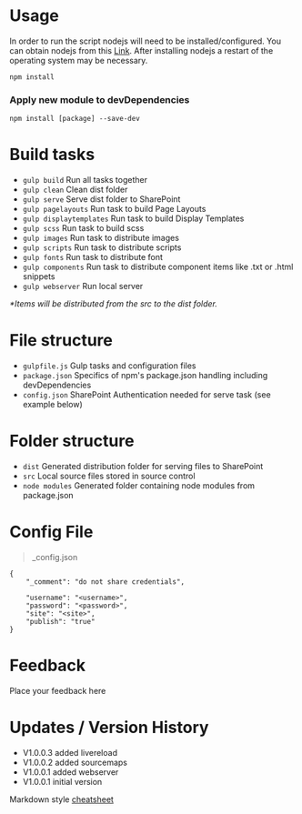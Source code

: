 # Usage #
In order to run the script nodejs will need to be installed/configured. You can obtain nodejs from this [Link](https://nodejs.org). After installing nodejs a restart of the operating system may be necessary.

```
npm install
````

### Apply new module to devDependencies ###

```
npm install [package] --save-dev
```

# Build tasks #

* `gulp build` Run all tasks together
* `gulp clean` Clean dist folder
* `gulp serve` Serve dist folder to SharePoint
* `gulp pagelayouts` Run task to build Page Layouts
* `gulp displaytemplates` Run task to build Display Templates
* `gulp scss` Run task to build scss
* `gulp images` Run task to distribute images
* `gulp scripts` Run task to distribute scripts
* `gulp fonts` Run task to distribute font
* `gulp components` Run task to distribute component items like .txt or .html snippets
* `gulp webserver` Run local server

_*Items will be distributed from the src to the dist folder._

# File structure #
* `gulpfile.js` Gulp tasks and configuration files
* `package.json` Specifics of npm's package.json handling including devDependencies 
* `config.json` SharePoint Authentication needed for serve task (see example below)

# Folder structure #
* `dist` Generated distribution folder for serving files to SharePoint
* `src` Local source files stored in source control
* `node modules` Generated folder containing node modules from package.json

# Config File #
> _config.json
```
{
    "_comment": "do not share credentials",
    
    "username": "<username>",
    "password": "<password>",
    "site": "<site>",
    "publish": "true"
}
```

# Feedback #
Place your feedback here

# Updates / Version History #
* V1.0.0.3 added livereload
* V1.0.0.2 added sourcemaps
* V1.0.0.1 added webserver
* V1.0.0.1 initial version

Markdown style [cheatsheet](https://github.com/adam-p/markdown-here/wiki/Markdown-Cheatsheet)